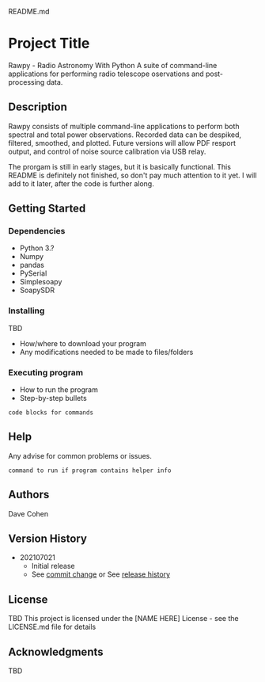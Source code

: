 README.md
# Project Title

Rawpy - Radio Astronomy With Python
A suite of command-line applications for performing radio telescope oservations and post-processing data.

## Description
Rawpy consists of multiple command-line applications to perform both spectral and total power observations. Recorded data can be despiked, filtered, smoothed, and plotted.  Future versions will allow PDF resport output, and control of noise source calibration via USB relay.

The prorgam is still in early stages, but it is basically functional.  This README is definitely not finished, so don't pay much attention to it yet.  I will add to it later, after the code is further along.

## Getting Started

### Dependencies

* Python 3.?
* Numpy
* pandas
* PySerial
* Simplesoapy
* SoapySDR

### Installing
TBD
* How/where to download your program
* Any modifications needed to be made to files/folders

### Executing program
* How to run the program
* Step-by-step bullets
```
code blocks for commands
```

## Help

Any advise for common problems or issues.
```
command to run if program contains helper info
```

## Authors
Dave Cohen

## Version History

* 202107021
    * Initial release
    * See [commit change]() or See [release history]()
## License
TBD
This project is licensed under the [NAME HERE] License - see the LICENSE.md file for details

## Acknowledgments
TBD

